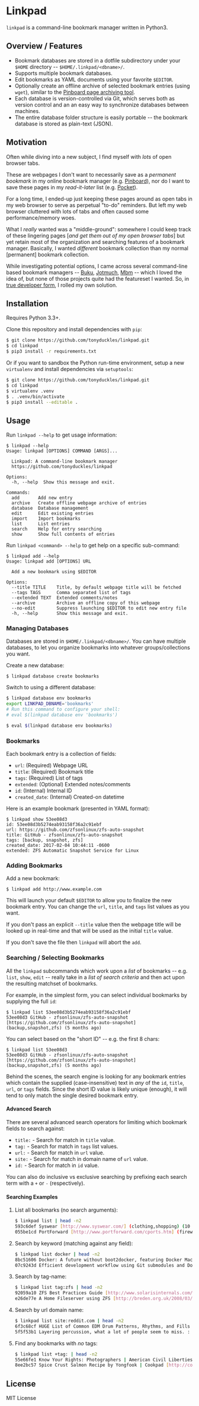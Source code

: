 # Linkpad

`linkpad` is a command-line bookmark manager written in Python3.

## Overview / Features

- Bookmark databases are stored in a dotfile subdirectory under your `$HOME`
  directory -- `$HOME/.linkpad/<dbname>/`.
- Supports multiple bookmark databases.
- Edit bookmarks as YAML documents using your favorite `$EDITOR`.
- Optionally create an offline archive of selected bookmark entries (using
  `wget`), similar to the [Pinboard page archiving
  tool](https://pinboard.in/tour/#archive).
- Each database is version-controlled via Git, which serves both as version
  control and an an easy way to synchronize databases between machines.
- The entire database folder structure is easily portable -- the bookmark
  database is stored as plain-text (JSON).

## Motivation

Often while diving into a new subject, I find myself with *lots* of open browser
tabs.

These are webpages I don't want to necessarily save as a *permanent bookmark*
in my online bookmark manager (e.g. [Pinboard](https://pinboard.in/)), nor do I
want to save these pages in my *read-it-later* list (e.g.
[Pocket](https://getpocket.com/)).

For a long time, I ended-up just keeping these pages around as open tabs in my
web browser to serve as perpetual "to-do" reminders. But left my web browser
cluttered with lots of tabs and often caused some performance/memory woes.

What I *really* wanted was a "middle-ground": somewhere I could keep track of
these lingering pages [*and get them out of my open browser tabs*] but yet
retain most of the organization and searching features of a bookmark manager.
Basically, I wanted *different* bookmark collection than my normal [permanent]
bookmark collection.

While investigating potential options, I came across several command-line based
bookmark managers -- [Buku](https://github.com/jarun/Buku),
[Jotmuch](https://github.com/davidlazar/jotmuch),
[Mbm](https://github.com/quentinsence/mbm) -- which I loved the idea of, but
none of those projects quite had the featureset I wanted. So, in [true
developer form](https://xkcd.com/927/), I rolled my own solution.

## Installation

Requires Python 3.3+.

Clone this repository and install dependencies with `pip`:

```bash
$ git clone https://github.com/tonyduckles/linkpad.git
$ cd linkpad
$ pip3 install -r requirements.txt
```

Or if you want to sandbox the Python run-time environment, setup a new
`virtualenv` and install dependencies via `setuptools`:

```bash
$ git clone https://github.com/tonyduckles/linkpad.git
$ cd linkpad
$ virtualenv .venv
$ . .venv/bin/activate
$ pip3 install --editable .
```

## Usage

Run `linkpad --help` to get usage information:

    $ linkpad --help
    Usage: linkpad [OPTIONS] COMMAND [ARGS]...

      Linkpad: A command-line bookmark manager
      https://github.com/tonyduckles/linkpad

    Options:
      -h, --help  Show this message and exit.

    Commands:
      add       Add new entry
      archive   Create offline webpage archive of entries
      database  Database management
      edit      Edit existing entries
      import    Import bookmarks
      list      List entries
      search    Help for entry searching
      show      Show full contents of entries



Run `linkpad <command> --help` to get help on a specific sub-command:

    $ linkpad add --help
    Usage: linkpad add [OPTIONS] URL

      Add a new bookmark using $EDITOR

    Options:
      --title TITLE    Title, by default webpage title will be fetched
      --tags TAGS      Comma separated list of tags
      --extended TEXT  Extended comments/notes
      --archive        Archive an offline copy of this webpage
      --no-edit        Suppress launching $EDITOR to edit new entry file
      -h, --help       Show this message and exit.

### Managing Databases

Databases are stored in `$HOME/.linkpad/<dbname>/`.  You can have multiple
databases, to let you organize bookmarks into whatever groups/collections you
want.

Create a new database:

    $ linkpad database create bookmarks

Switch to using a different database:

```bash
$ linkpad database env bookmarks
export LINKPAD_DBNAME='bookmarks'
# Run this command to configure your shell:
# eval $(linkpad database env 'bookmarks')

$ eval $(linkpad database env bookmarks)
```

### Bookmarks

Each bookmark entry is a collection of fields:

- `url`: (Required) Webpage URL
- `title`: (Required) Bookmark title
- `tags`: (Required) List of tags
- `extended`: (Optional) Extended notes/comments
- `id`: (Internal) Internal ID
- `created_date`: (Internal) Created-on datetime

Here is an example bookmark (presented in YAML format):

    $ linkpad show 53ee08d3
    id: 53ee08d3b5274eab93158f36a2c91ebf
    url: https://github.com/zfsonlinux/zfs-auto-snapshot
    title: GitHub - zfsonlinux/zfs-auto-snapshot
    tags: [backup, snapshot, zfs]
    created_date: 2017-02-04 10:44:11 -0600
    extended: ZFS Automatic Snapshot Service for Linux

### Adding Bookmarks

Add a new bookmark:

    $ linkpad add http://www.example.com

This will launch your default `$EDITOR` to allow you to finalize the new
bookmark entry.  You can change the `url`, `title`, and `tags` list values as
you want.

If you don't pass an explicit  `--title` value then the webpage title will be
looked up in real-time and that will be used as the initial `title` value.

If you don't save the file then `linkpad` will abort the `add`.

### Searching / Selecting Bookmarks

All the  `linkpad` subcommands which work upon a *list* of bookmarks -- e.g.
`list`, `show`, `edit` -- really take in a *list of search criteria* and then
act upon the resulting matchset of bookmarks.

For example, in the simplest form, you can select individual bookmarks by
supplying the full `id`:

    $ linkpad list 53ee08d3b5274eab93158f36a2c91ebf
    53ee08d3 GitHub - zfsonlinux/zfs-auto-snapshot [https://github.com/zfsonlinux/zfs-auto-snapshot] (backup,snapshot,zfs) (5 months ago)

You can select based on the "short ID" -- e.g. the first 8 chars:

    $ linkpad list 53ee08d3
    53ee08d3 GitHub - zfsonlinux/zfs-auto-snapshot [https://github.com/zfsonlinux/zfs-auto-snapshot] (backup,snapshot,zfs) (5 months ago)

Behind the scenes, the search engine is looking for any bookmark entries which
contain the supplied (case-insensitive) text in *any* of the `id`, `title`,
`url`, or `tags` fields. Since the short ID value is likely unique (enough), it
will tend to only match the single desired bookmark entry.

#### Advanced Search

There are several advanced search operators for limiting which bookmark fields
to search against:

- `title:` - Search for match in `title` value.
- `tag:` - Search for match in `tags` list values.
- `url:` - Search for match in `url` value.
- `site:` - Search for match in domain name of `url` value.
- `id:` - Search for match in `id` value.

You can also do inclusive vs exclusive searching by prefixing each search term
with a `+` or `-` (respectively).

#### Searching Examples

1. List all bookmarks (no search arguments):

    ```bash
    $ linkpad list | head -n2
    593c6def Syswear [http://www.syswear.com/] (clothing,shopping) (10 years, 4 months ago)
    055be1cd PortForward [http://www.portforward.com/cports.htm] (firewall,reference) (10 years, 4 months ago)
    ```

2. Search by keyword (matching against any field):

    ```bash
    $ linkpad list docker | head -n2
    8bc51606 Docker: A future without boot2docker, featuring Docker Machine [http://sticksnglue.com/wordpress/a-future-without-boot2docker-featuring-docker-machine/] (docker) (1 years, 3 months ago)
    07c9243d Efficient development workflow using Git submodules and Docker Compose [https://www.airpair.com/docker/posts/efficiant-development-workfow-using-git-submodules-and-docker-compose] (docker,git) ( 4 weeks ago)
    ```

3. Search by tag-name:

    ```bash
    $ linkpad list tag:zfs | head -n2
    92059a10 ZFS Best Practices Guide [http://www.solarisinternals.com/wiki/index.php/ZFS_Best_Practices_Guide] (storage,zfs) (6 years, 5 months ago)
    e26de77e A Home Fileserver using ZFS [http://breden.org.uk/2008/03/02/a-home-fileserver-using-zfs/] (hardware,storage,zfs) (6 years, 5 months ago)
    ```

4. Search by url domain name:

    ```bash
    $ linkpad list site:reddit.com | head -n2
    6f3c68cf HUGE List of Common EDM Drum Patterns, Rhythms, and Fills : edmproduction [https://www.reddit.com/r/edmproduction/comments/2dttc0/huge_list_of_common_edm_drum_patterns_rhythms_and/] (drums,edmpr od) (5 months ago)
    5f5f53b1 Layering percussion, what a lot of people seem to miss. : edmproduction [https://www.reddit.com/r/edmproduction/comments/324eoi/layering_percussion_what_a_lot_of_people_seem_to/] (drums,edmprod) (5 months ago)
    ```

5. Find any bookmarks with *no* tags:

    ```bash
    $ linkpad list +tag: | head -n2
    55e66fe1 Know Your Rights: Photographers | American Civil Liberties Union [http://www.aclu.org/free-speech/know-your-rights-photographers] () (5 years, 9 months ago)
    8ee2bc57 Spice Crust Salmon Recipe by Yongfook | Cookpad [http://cookpad.it/recipes/spice-crust-salmon] () (5 years, 9 months ago)
    ```

## License

MIT License
